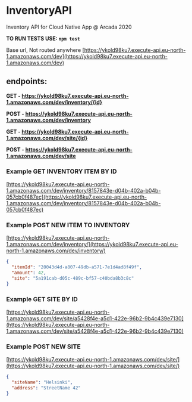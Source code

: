 # InventoryAPI
Inventory API for Cloud Native App @ Arcada 2020

**TO RUN TESTS USE: ```npm test```**

Base url, Not routed anywhere
[https://ykold98ku7.execute-api.eu-north-1.amazonaws.com/dev](https://ykold98ku7.execute-api.eu-north-1.amazonaws.com/dev)

## endpoints:
  **GET - https://ykold98ku7.execute-api.eu-north-1.amazonaws.com/dev/inventory/{id}**

  **POST - https://ykold98ku7.execute-api.eu-north-1.amazonaws.com/dev/inventory**

  **GET - https://ykold98ku7.execute-api.eu-north-1.amazonaws.com/dev/site/{id}**

  **POST - https://ykold98ku7.execute-api.eu-north-1.amazonaws.com/dev/site**



### Example GET INVENTORY ITEM BY ID
[https://ykold98ku7.execute-api.eu-north-1.amazonaws.com/dev/inventory/8157843e-d04b-402a-b04b-057cb0f487ec](https://ykold98ku7.execute-api.eu-north-1.amazonaws.com/dev/inventory/8157843e-d04b-402a-b04b-057cb0f487ec)

### Example POST NEW ITEM TO INVENTORY
[https://ykold98ku7.execute-api.eu-north-1.amazonaws.com/dev/inventory/](https://ykold98ku7.execute-api.eu-north-1.amazonaws.com/dev/inventory/)

```json
{
  "itemId": "20043d4d-a807-49db-a571-7e1d4ad8f49f", 
  "amount": 42,
  "site": "5a191cab-d05c-489c-bf57-c40bda8b3c8c"
}
```

### Example GET SITE BY ID
[https://ykold98ku7.execute-api.eu-north-1.amazonaws.com/dev/site/a5428f4e-a5d1-422e-96b2-9b4c439e7130](https://ykold98ku7.execute-api.eu-north-1.amazonaws.com/dev/site/a5428f4e-a5d1-422e-96b2-9b4c439e7130)

### Example POST NEW SITE

[https://ykold98ku7.execute-api.eu-north-1.amazonaws.com/dev/site/](https://ykold98ku7.execute-api.eu-north-1.amazonaws.com/dev/site/)

```json
{
  "siteName": "Helsinki", 
  "address": "StreetName 42"
}
```